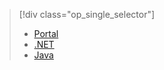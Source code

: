 > [!div class="op_single_selector"]
> 
> * [Portal](../articles/media-services/media-services-portal-encoding-units.md)
> * [.NET](../articles/media-services/media-services-dotnet-encoding-units.md)
> * [Java](https://github.com/southworkscom/azure-sdk-for-media-services-java-samples)
> 
> 

